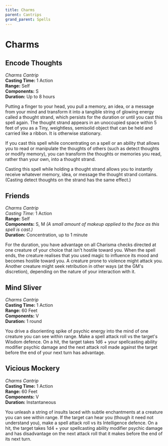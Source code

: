 ```yaml
---
title: Charms
parent: Cantrips
grand_parent: Spells
---
```


# Charms

## Encode Thoughts
*Charms Cantrip*<br>
**Casting Time:** 1 Action<br>
**Range:** Self<br>
**Components:** S<br>
**Duration:** Up to 8 hours

Putting a finger to your head, you pull a memory, an idea, or a message from your mind and transform it into a tangible string of glowing energy called a thought strand, which persists for the duration or until you cast this spell again. The thought strand appears in an unoccupied space within 5 feet of you as a Tiny, weightless, semisolid object that can be held and carried like a ribbon. It is otherwise stationary.

If you cast this spell while concentrating on a spell or an ability that allows you to read or manipulate the thoughts of others (such as detect thoughts or modify memory), you can transform the thoughts or memories you read, rather than your own, into a thought strand.

Casting this spell while holding a thought strand allows you to instantly receive whatever memory, idea, or message the thought strand contains. (Casting detect thoughts on the strand has the same effect.)

## Friends
*Charms Cantrip*<br>
*Casting Time:* 1 Action<br>
**Range:** Self<br>
**Components:** S, M *(A small amount of makeup applied to the face as this spell is cast.)*<br>
**Duration:** Concentration, up to 1 minute

For the duration, you have advantage on all Charisma checks directed at one creature of your choice that isn't hostile toward you. When the spell ends, the creature realises that you used magic to influence its mood and becomes hostile toward you. A creature prone to violence might attack you. Another creature might seek retribution in other ways (at the GM's discretion), depending on the nature of your interaction with it.

## Mind Sliver
*Charms Cantrip*<br>
**Casting Time:** 1 Action<br>
**Range:** 60 Feet<br>
**Components:** V<br>
**Duration:** 1 round

You drive a disorienting spike of psychic energy into the mind of one creature you can see within range. Make a spell attack roll vs the target's Wisdom defence. On a hit, the target takes 1d6 + your spellcasting ability modifier psychic damage and the next attack roll made against the target before the end of your next turn has advantage.

## Vicious Mockery
*Charms Cantrip*<br>
**Casting Time:** 1 Action<br>
**Range:** 60 Feet<br>
**Components:** V<br>
**Duration:** Instantaneous

You unleash a string of insults laced with subtle enchantments at a creature you can see within range. If the target can hear you (though it need not understand you), make a spell attack roll vs its Intelligence defence. On a hit, the target takes 1d4 + your spellcasting ability modifier psychic damage and has disadvantage on the next attack roll that it makes before the end of its next turn.
